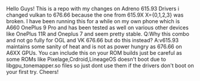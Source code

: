Hello Guys! This is a repo with my changes on Adreno 615.93 Drivers i changed vulkan to 676.66 because the one from 615.9X X={0,1,2,3} was broken.
I have been running this for a while on my own phone which is A660 OnePlus 9 Pro and has been tested as well on various other devices like OnePlus 11R and Oneplus 7 and seem pretty stable.
Q:Why this combo and not go fully for OGL and VK 676.66 but do this instead?
A:v615.93 maintains some sanity of heat and is not as power hungry as 676.66 on A6XX GPUs.
You can include this on your ROM builds just be careful as some ROMs like Pixelage,Crdroid,LineageOS doesn't boot due to libgpu_tonemapper.so files so just dont use them if the drivers don't boot on your first try.
Cheers!
